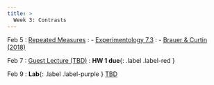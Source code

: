 ```yaml
---
title: >
  Week 3: Contrasts
---
```


Feb 5
: [Repeated Measures](https://socialinteractionlab.github.io/psych710-notes/simulation-2.html)
  : - [Experimentology 7.3](https://experimentology.io/007-models.html#regression-models)
  : - [Brauer & Curtin (2018)](https://www.researchgate.net/profile/Markus-Brauer/publication/321329409_Linear_Mixed-Effects_Models_and_the_Analysis_of_Nonindependent_Data_A_Unified_Framework_to_Analyze_Categorical_and_Continuous_Independent_Variables_that_Vary_Within-Subjects_andor_Within-Items/links/5bb68148299bf1049b6f6e8e/Linear-Mixed-Effects-Models-and-the-Analysis-of-Nonindependent-Data-A-Unified-Framework-to-Analyze-Categorical-and-Continuous-Independent-Variables-that-Vary-Within-Subjects-and-or-Within-Items.pdf)

Feb 7
: [Guest Lecture (TBD)](#)
: **HW 1 due**{: .label .label-red }

Feb 9
: **Lab**{: .label .label-purple } [TBD](#)
